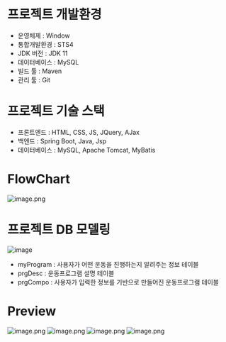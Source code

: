 # 프로젝트 개발환경
 - 운영체제 : Window
 - 통합개발환경 : STS4
 - JDK 버전 : JDK 11
 - 데이터베이스 : MySQL
 - 빌드 툴 : Maven
 - 관리 툴 : Git

# 프로젝트 기술 스택
 - 프론트엔드 : HTML, CSS, JS, JQuery, AJax
 - 백엔드 : Spring Boot, Java, Jsp
 - 데이터베이스 : MySQL, Apache Tomcat, MyBatis

# FlowChart
![image.png](https://prod-files-secure.s3.us-west-2.amazonaws.com/024f2672-d674-4ee4-80a7-96697f1c403a/26e4af76-f650-4f87-a81b-e0eef909594c/image.png)

# 프로젝트 DB 모델링
![image](https://github.com/user-attachments/assets/954a83e8-3208-4acb-9c52-512ef28e4570)
 - myProgram :  사용자가 어떤 운동을 진행하는지 알려주는 정보 테이블
 - prgDesc : 운동프로그램 설명 테이블
 - prgCompo : 사용자가 입력한 정보를 기반으로 만들어진 운동프로그램 테이블

# Preview
![image.png](https://prod-files-secure.s3.us-west-2.amazonaws.com/024f2672-d674-4ee4-80a7-96697f1c403a/a402a618-e31b-4583-863f-ebea3b535b94/image.png)
![image.png](https://prod-files-secure.s3.us-west-2.amazonaws.com/024f2672-d674-4ee4-80a7-96697f1c403a/04d39ac6-bf7d-4e4a-a3af-c491a626ddbb/image.png)
![image.png](https://prod-files-secure.s3.us-west-2.amazonaws.com/024f2672-d674-4ee4-80a7-96697f1c403a/2cece3b3-1a68-4de8-83bf-3cf54620fc4c/image.png)
![image.png](https://prod-files-secure.s3.us-west-2.amazonaws.com/024f2672-d674-4ee4-80a7-96697f1c403a/1aa39df1-35fa-49c7-b457-ea9eab7cde46/image.png)
